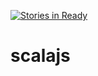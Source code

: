 [![Stories in Ready](https://badge.waffle.io/matthewk/scalajs.png?label=ready&title=Ready)](http://waffle.io/matthewk/scalajs)

# scalajs
